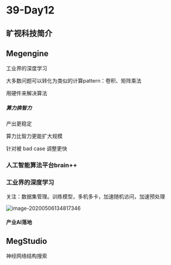 # 39-Day12

## 旷视科技简介

## Megengine

工业界的深度学习

大多数问题可以转化为类似的计算pattern：卷积、矩阵乘法

用硬件来解决算法

##### 算力换智力

产出更稳定

算力比智力更能扩大规模

针对被 bad case 调整更快

### 人工智能算法平台brain++

### 工业界的深度学习

关注：数据集管理。训练模型，多机多卡，加速随机访问，加速预处理

![image-20200506134817346](C:\Users\huawei\AppData\Roaming\Typora\typora-user-images\image-20200506134817346.png)



#### 产业AI落地

## MegStudio

神经网络结构搜索 







